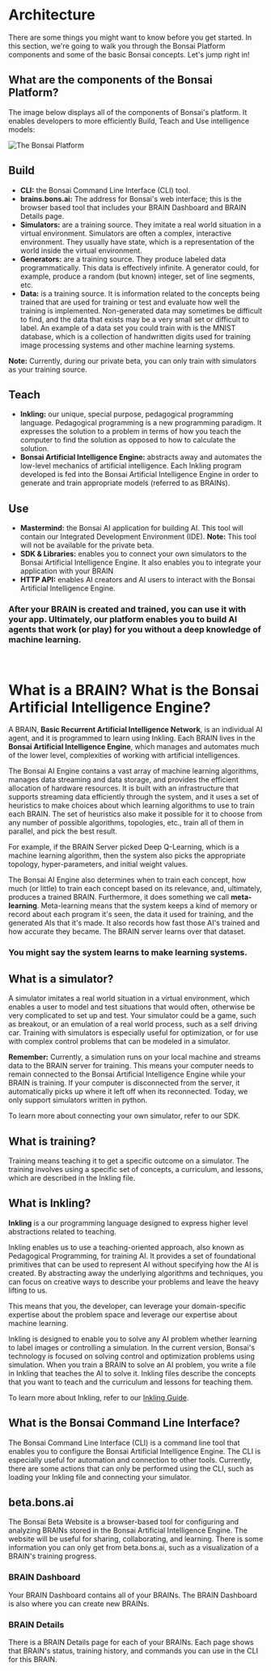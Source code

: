 # Architecture

There are some things you might want to know before you get started. In this section, we're going to walk you through the Bonsai Platform components and some of the basic Bonsai concepts. Let's jump right in!

## What are the components of the Bonsai Platform?

The image below displays all of the components of Bonsai's platform. It enables  developers to more efficiently Build, Teach and Use intelligence models:

![The Bonsai Platform][1]

## Build

* **CLI:** the Bonsai Command Line Interface (CLI) tool.
* **brains.bons.ai:** The address for Bonsai's web interface; this is the browser based tool that includes your BRAIN Dashboard and BRAIN Details page.
* **Simulators:** are a training source. They imitate a real world situation in a virtual environment. Simulators are often a complex, interactive environment. They usually have state, which is a representation of the world inside the virtual environment.
* **Generators:** are a training source. They produce labeled data programmatically. This data is effectively infinite. A generator could, for example, produce a random (but known) integer, set of line segments, etc.
* **Data:** is a training source. It is information related to the concepts being trained that are used for training or test and evaluate how well the training is implemented. Non-generated data may sometimes be difficult to find, and the data that exists may be a very small set or difficult to label. An example of a data set you could train with is the MNIST database, which is a collection of handwritten digits used for training image processing systems and other machine learning systems.

**Note:** Currently, during our private beta, you can only train with simulators as your training source.

## Teach

* **Inkling:** our unique, special purpose, pedagogical programming language. Pedagogical programming is a new programming paradigm. It expresses the solution to a problem in terms of how you teach the computer to find the solution as opposed to how to calculate the solution.
* **Bonsai Artificial Intelligence Engine:** abstracts away and automates the low-level mechanics of artificial intelligence. Each Inkling program developed is fed into the Bonsai Artificial Intelligence Engine in order to generate and train appropriate models (referred to as BRAINs).

## Use

* **Mastermind:** the Bonsai AI application for building AI. This tool will contain our Integrated Development Environment (IDE). **Note:** This tool will not be available for the private beta.
* **SDK & Libraries:** enables you to connect your own simulators to the Bonsai Artificial Intelligence Engine. It also enables you to integrate your application with your BRAIN
* **HTTP API:** enables AI creators and AI users to interact with the Bonsai Artificial Intelligence Engine.

###  After your BRAIN is created and trained, you can use it with your app. Ultimately, our platform enables you to build AI agents that work (or play) for you without a deep knowledge of machine learning.

‍

# What is a BRAIN? What is the Bonsai Artificial Intelligence Engine?

A BRAIN, **Basic Recurrent Artificial Intelligence Network**, is an individual AI agent, and it is programmed to learn using Inkling. Each BRAIN lives in the **Bonsai Artificial Intelligence Engine**, which manages and automates much of the lower level, complexities of working with artificial intelligences.

The Bonsai AI Engine contains a vast array of machine learning algorithms, manages data streaming and data storage, and provides the efficient allocation of hardware resources. It is built with an infrastructure that supports streaming data efficiently through the system, and it uses a set of heuristics to make choices about which learning algorithms to use to train each BRAIN. The set of heuristics also make it possible for it to choose from any number of possible algorithms, topologies, etc., train all of them in parallel, and pick the best result.

 For example, if the BRAIN Server picked Deep Q-Learning, which is a machine learning algorithm, then the system also picks the appropriate topology, hyper-parameters, and initial weight values.

The Bonsai AI Engine also determines when to train each concept, how much (or little) to train each concept based on its relevance, and, ultimately, produces a trained BRAIN. Furthermore, it does something we call **meta-learning**. Meta-learning means that the system keeps a kind of memory or record about each program it's seen, the data it used for training, and the generated AIs that it's made. It also records how fast those AI's trained and how accurate they became. The BRAIN server learns over that dataset.

### You might say the system learns to make learning systems.

## What is a simulator?

A simulator imitates a real world situation in a virtual environment, which enables a user to model and test situations that would often, otherwise be very complicated to set up and test. Your simulator could be a game, such as breakout, or an emulation of a real world process, such as a self driving car. Training with simulators is especially useful for optimization, or for use with complex control problems that can be modeled in a simulator.

**Remember:**  Currently, a simulation runs on your local machine and streams data to the BRAIN server for training. This means your computer needs to remain connected to the Bonsai Artificial Intelligence Engine while your BRAIN is training. If your computer is disconnected from the server, it automatically picks up where it left off when its reconnected. Today, we only support simulators written in python.

To learn more about connecting your own simulator, refer to our SDK.

## What is training?

Training means teaching it to get a specific outcome on a simulator. The training involves using a specific set of concepts, a curriculum, and lessons, which are described in the Inkling file.

## What is Inkling?

**Inkling** is a our programming language designed to express higher level abstractions related to teaching.

Inkling enables us to use a teaching-oriented approach, also known as Pedagogical Programming, for training AI. It provides a set of foundational primitives that can be used to represent AI without specifying how the AI is created. By abstracting away the underlying algorithms and techniques, you can focus on creative ways to describe your problems and leave the heavy lifting to us.

This means that you, the developer, can leverage your domain-specific expertise about the problem space and leverage our expertise about machine learning.

Inkling is designed to enable you to solve any AI problem whether learning to label images or controlling a simulation. In the current version, Bonsai's technology is focused on solving control and optimization problems using simulation. When you train a BRAIN to solve an AI problem, you write a file in Inkling that teaches the AI to solve it. Inkling files describe the concepts that you want to teach and the curriculum and lessons for teaching them.

 To learn more about Inkling, refer to our [Inkling Guide][2].

## What is the Bonsai Command Line Interface?

The Bonsai Command Line Interface (CLI) is a command line tool that enables you to configure the Bonsai Artificial Intelligence Engine. The CLI is especially useful for automation and connection to other tools. Currently, there are some actions that can only be performed using the CLI, such as loading your Inkling file and connecting your simulator.

## beta.bons.ai

The Bonsai Beta Website is a browser-based tool for configuring and analyzing BRAINs stored in the Bonsai Artificial Intelligence Engine. The website will be useful for sharing, collaborating, and learning. There is some information you can only get from beta.bons.ai, such as a visualization of a BRAIN's training progress.

### **BRAIN Dashboard**

Your BRAIN Dashboard contains all of your BRAINs. The BRAIN Dashboard is also where you can create new BRAINs.

### **BRAIN Details**

There is a BRAIN Details page for each of your BRAINs. Each page shows that BRAIN's status, training history, and  commands you can use in the CLI for this BRAIN.

[1]: https://daks2k3a4ib2z.cloudfront.net/57bf257ce45825764c5cb54b/57e5bb2cab226c7d49d033f5_bonsai_infographic_2x_1024.png
[2]: ./inkling.html
